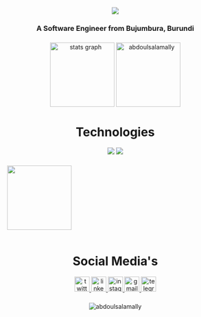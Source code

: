 <h1 align="center">
    <img src="https://readme-typing-svg.herokuapp.com/?font=Righteous&size=35&center=true&vCenter=true&width=500&height=70&duration=4000&lines=Hi+There!+👋;+I'm+Abdoul+Salam+Ally!;" />
</h1>
<h3 align="center">A Software Engineer from Bujumbura, Burundi</h3>

###

<div align="center">
  <img src="https://github-readme-stats.vercel.app/api?username=abdoulsalamally&hide_title=false&hide_rank=false&show_icons=true&include_all_commits=true&count_private=true&disable_animations=false&theme=dracula&locale=en&hide_border=false" height="150" alt="stats graph"  />
 
  <img src="https://github-readme-stats.vercel.app/api/top-langs?username=abdoulsalamally&show_icons=true&locale=en&layout=compact&card_width=320&theme=dracula&hide_border=false" height="150" alt="abdoulsalamally" />
</div>

###

<div align="center">
  <h1>Technologies</h1>
    <img src="https://skillicons.dev/icons?i=react,angular,html,css,vscode,github,figma,tailwind,bootstrap,git,postgresql" />
    <img src="https://skillicons.dev/icons?i=nodejs,python,javascript,typescript,express,firebase,c,mysql,flask,django,nextjs" /><br>
</div>

###

<img align="center" height="150" src="https://i.imgflip.com/4oj9un.gif"  />
<br>


<br>
<div align="center">
  <h1 align="center">Social Media's</h1>
  <a href="https://twitter.com/abdousalamally/" target="_blank">
    <img src="https://img.shields.io/static/v1?message=Twitter&logo=twitter&label=&color=1DA1F2&logoColor=white&labelColor=&style=for-the-badge" height="35" alt="twitter logo"  />
  </a>
  <a href="https://www.linkedin.com/in/abdoulsalamally/" target="_blank">
    <img src="https://img.shields.io/static/v1?message=LinkedIn&logo=linkedin&label=&color=0077B5&logoColor=white&labelColor=&style=for-the-badge" height="35" alt="linkedin logo"  />
  </a>
  <a href="https://www.instagram.com/salamcodes/" target="_blank">
    <img src="https://img.shields.io/static/v1?message=Instagram&logo=instagram&label=&color=E4405F&logoColor=white&labelColor=&style=for-the-badge" height="35" alt="instagram logo"  />
  </a>
  <a href="abdelsalami2016@gmail.com" target="_blank">
    <img src="https://img.shields.io/static/v1?message=Gmail&logo=gmail&label=&color=D14836&logoColor=white&labelColor=&style=for-the-badge" height="35" alt="gmail logo"  />
  </a>
  <a href="https://www.t.me/abdoulsalamally" target="_blank">
    <img src="https://img.shields.io/static/v1?message=Telegram&logo=telegram&label=&color=2CA5E0&logoColor=white&labelColor=&style=for-the-badge" height="35" alt="telegram logo"  />
  </a>
</div>


###
<div align="center">
<img align="center" src="https://github-readme-streak-stats.herokuapp.com/?user=abdoulsalamally&layout=compact&card_width=470&theme=dracula&hide_border=false" alt="abdoulsalamally" />
</div>


###



###
